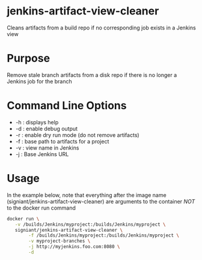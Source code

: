 # jenkins-artifact-view-cleaner
Cleans artifacts from a build repo if no corresponding job exists in a Jenkins view

# Purpose
Remove stale branch artifacts from a disk repo if there is no longer a Jenkins job for the branch

# Command Line Options

* -h : displays help
* -d : enable debug output
* -r : enable dry run mode (do not remove artifacts)
* -f : base path to artifacts for a project
* -v : view name in Jenkins
* -j : Base Jenkins URL



# Usage

In the example below, note that everything after the image name (signiant/jenkins-artifact-view-cleaner) are arguments to the container *NOT* to the docker run command

```bash
docker run \
   -v /builds/Jenkins/myproject:/builds/Jenkins/myproject \
   signiant/jenkins-artifact-view-cleaner \
        -f /builds/Jenkins/myproject:/builds/Jenkins/myproject \
        -v myproject-branches \
        -j http://myjenkins.foo.com:8080 \
        -d
```
